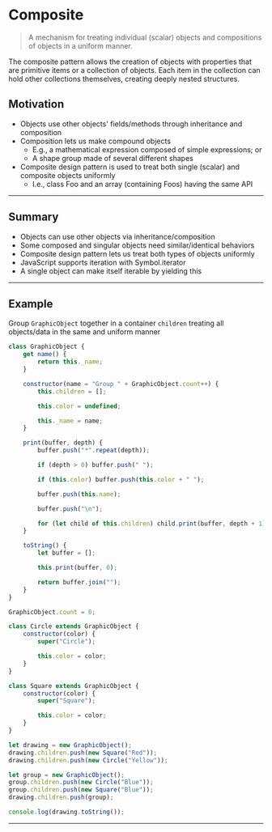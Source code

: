 # Composite

> A mechanism for treating individual (scalar) objects and compositions of objects in a uniform manner.

The composite pattern allows the creation of objects with properties that are primitive items or a collection of objects. Each item in the collection can hold other collections themselves, creating deeply nested structures.

## Motivation

- Objects use other objects' fields/methods through inheritance and composition
- Composition lets us make compound objects
  - E.g., a mathematical expression composed of simple expressions; or
  - A shape group made of several different shapes
- Composite design pattern is used to treat both single (scalar) and composite objects uniformly
  - I.e., class Foo and an array (containing Foos) having the same API

---

## Summary

- Objects can use other objects via inheritance/composition
- Some composed and singular objects need similar/identical behaviors
- Composite design pattern lets us treat both types of objects uniformly
- JavaScript supports iteration with Symbol.iterator
- A single object can make itself iterable by yielding this

---

## Example

Group `GraphicObject` together in a container `children` treating all objects/data in the same and uniform manner

```js
class GraphicObject {
	get name() {
		return this._name;
	}

	constructor(name = "Group " + GraphicObject.count++) {
		this.children = [];

		this.color = undefined;

		this._name = name;
	}

	print(buffer, depth) {
		buffer.push("*".repeat(depth));

		if (depth > 0) buffer.push(" ");

		if (this.color) buffer.push(this.color + " ");

		buffer.push(this.name);

		buffer.push("\n");

		for (let child of this.children) child.print(buffer, depth + 1);
	}

	toString() {
		let buffer = [];

		this.print(buffer, 0);

		return buffer.join("");
	}
}

GraphicObject.count = 0;

class Circle extends GraphicObject {
	constructor(color) {
		super("Circle");

		this.color = color;
	}
}

class Square extends GraphicObject {
	constructor(color) {
		super("Square");

		this.color = color;
	}
}

let drawing = new GraphicObject();
drawing.children.push(new Square("Red"));
drawing.children.push(new Circle("Yellow"));

let group = new GraphicObject();
group.children.push(new Circle("Blue"));
group.children.push(new Square("Blue"));
drawing.children.push(group);

console.log(drawing.toString());
```

---
